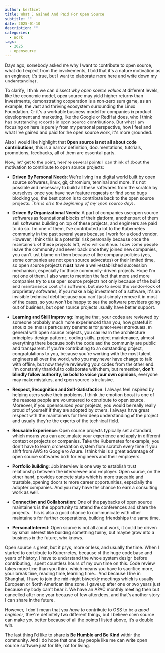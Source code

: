 ```yaml
---
author: kerthcet
title: What I Gained And Paid For Open Source
subtitle: ""
date: 2025-01-10
description: ""
categories:
  - Work
tags:
  - 2025
  - opensource
---
```


Days ago, somebody asked me why I want to contribute to open source, what do I expect from
the involvements, I told that it's a nature motivation as an engineer, it's true, but I want
to elaborate more here and write down my understandings.

To clarify, I think we can dissect _why open source values_ at different levels, like the economic model,
open source may yield higher returns than investments, demonstrating cooperation is
a non-zero sum game, as an example, the vast and thriving ecosystem surrounding the Linux Foundation.
Or it's a workable business model for companies in product development and marketing,
like the Google or RedHat does, who I think has outstanding records in open source contributions.
But what I am focusing on here is purely from my personal perspective, how I feel and what I've gained and
paid for the open source work, it's more grounded.

Also I would like highlight that **Open source is not all about code contributions**, this is a narrow definition,
documentations, tutorials, promotions, feedbacks, all of them are essential parts.

Now, let' get to the point, here're several points I can think of about the motivation to contribute to open source projects:

- **Driven By Personal Needs**: We're living in a digital world built by open source softwares, linux, git, chromium, terminal and more.
  It's not possible and necessary to build all these softwares from the scratch by ourselves, once you have new feature requests or find some bugs
  blocking you, the best option is to contribute back to the open source projects. _This is also the beginning of my open source days_.

- **Driven By Organizational Needs**: A part of companies use open source softwares as foundational blocks of their platform, another part of them sell softwares building on top of these projects, and engineers are paid to do so. I'm one of them, I've contributed a lot to the Kubernetes community in the past several years because I work for a cloud vendor. However, I think this is a potential risk personally because once the maintainers of these projects left, who will continue. I saw some people leave the community and never back once they joined new companies, you can't just blame on them because of the company policies (yes, some companies are not open source advocates) or their limited time, so open source projects **must** have a well-established succession mechanism, especially for those community-driven projects. Hope I'm not one of them. I also want to mention the fact that more and more companies try to use open source projects not only because of the build and maintenance cost of a software, but also to avoid the vendor-lock of proprietary softwares, if you make a big investment of a software, it's an invisible technical debt because you can't just simply remove it in most of the cases, so you won't be happy to see the software providers going out of business, but open source projects usually have better support.

- **Learning and Skill Improving**: Imagine that, your codes are reviewed by someone probably much more
  experienced than you, how grateful it should be, this is particularly beneficial for junior-level individuals. In general with open source projects, you can learn the architecture principles, design patterns, coding skills, project maintenance, almost everything there because both the code and the community are public and transparent. If you're contributing to an outstanding project, congratulations to you, because you're working with the most talent engineers all over the world, who you may never have change to talk with offline, but now they're reviewing your codes from the other end. I'm constantly thankful to collaborate with them, but remember, **don't blindly follow authority, be bold to voice your own opinions**, everyone may make mistakes, and open source is inclusive.

- **Respect, Recognition and Self-Satisfaction**: I always feel inspired by helping users solve their problems, I think the emotion boost is one of the reasons people are volunteered to contribute to open source. Moreover, if you opensourced your projects, you would be really really proud of yourself if they are adopted by others. I always have great respect with the maintainers for their deep understanding of the project and usually they're the experts of the technical field.

- **Reusable Experience**: Open source projects typically set a standard, which means you can accumulate your experience and apply in different context or projects or companies. Take the Kubernetes for example, you don't have to learn orchestration system from scratch every time if you shift from AWS to Google to Azure. I think this is a great advantage of open source softwares both for engineers and their employers.

- **Portfolio Building**: Job interview is one way to establish trust relationship between the interviewee and employer. Open source, on the other hand, provides concrete stats which is more traceable and trustable, opening doors to more career opportunities, especially the adopter companies. And you may have the chance to earn a consulting work as well.

- **Connection and Collaboration**: One of the paybacks of open source maintainers is the opportunity to attend the conferences and share the projects. This is also a good chance to communicate with other maintainers for further cooperations, building friendships the same time.

- **Personal Interest**: Open source is not all about work, it could be driven by small interest like building something funny, but maybe grow into a business in the future, who knows.

Open source is great, but it pays, more or less, and usually the time. When I started to contribute to Kubernetes, because of the huge code base and years of history, I have to understand the whole system design before contributing, I spent countless hours of my own time on this. Code review takes more time than you think, which means you have to sacrifice more, your break time, reading time, learning time... And because I live in Shanghai, I have to join the mid-night biweekly meetings which is usually European or North American time zone. I gave up after one or two years just because my body can't bear it. We have an APAC monthly meeting then but cancelled after one year because of few attendees, and that's another story I can share in the future.

However, I don't mean that you _have to_ contribute to OSS to be a _good engineer_, they're definitely two different things, but I believe open source can make you better because of all the points I listed above, it's a double win.

The last thing I'd like to share is **Be Humble and Be Kind** within the community. And I do hope that one day people like me can write open source software just for life, not for living.
